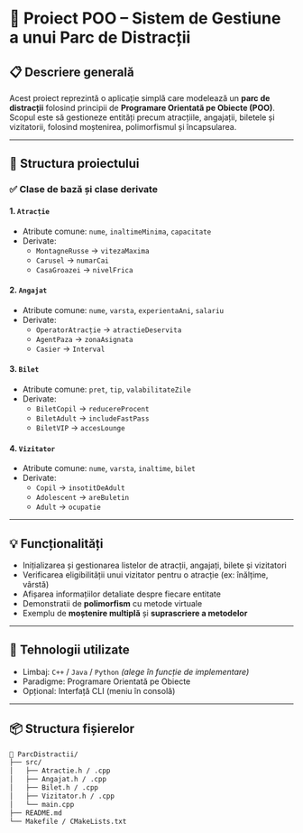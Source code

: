 # 🎢 Proiect POO – Sistem de Gestiune a unui Parc de Distracții

## 📋 Descriere generală

Acest proiect reprezintă o aplicație simplă care modelează un **parc de distracții** folosind principii de **Programare Orientată pe Obiecte (POO)**. Scopul este să gestioneze entități precum atracțiile, angajații, biletele și vizitatorii, folosind moștenirea, polimorfismul și încapsularea.

---

## 🧱 Structura proiectului

### ✅ Clase de bază și clase derivate

#### 1. `Atracție`
- Atribute comune: `nume`, `inaltimeMinima`, `capacitate`
- Derivate:
  - `MontagneRusse` → `vitezaMaxima`
  - `Carusel` → `numarCai`
  - `CasaGroazei` → `nivelFrica`

#### 2. `Angajat`
- Atribute comune: `nume`, `varsta`, `experientaAni`, `salariu`
- Derivate:
  - `OperatorAtracție` → `atractieDeservita`
  - `AgentPaza` → `zonaAsignata`
  - `Casier` → `Interval`

#### 3. `Bilet`
- Atribute comune: `pret`, `tip`, `valabilitateZile`
- Derivate:
  - `BiletCopil` → `reducereProcent`
  - `BiletAdult` → `includeFastPass`
  - `BiletVIP` → `accesLounge`

#### 4. `Vizitator`
- Atribute comune: `nume`, `varsta`, `inaltime`, `bilet`
- Derivate:
  - `Copil` → `insotitDeAdult`
  - `Adolescent` → `areBuletin`
  - `Adult` → `ocupatie`

---

## 💡 Funcționalități

- Inițializarea și gestionarea listelor de atracții, angajați, bilete și vizitatori
- Verificarea eligibilității unui vizitator pentru o atracție (ex: înălțime, vârstă)
- Afișarea informațiilor detaliate despre fiecare entitate
- Demonstratii de **polimorfism** cu metode virtuale
- Exemplu de **moștenire multiplă** și **suprascriere a metodelor**

---

## 🚀 Tehnologii utilizate

- Limbaj: `C++` / `Java` / `Python` *(alege în funcție de implementare)*
- Paradigme: Programare Orientată pe Obiecte
- Opțional: Interfață CLI (meniu în consolă)

---

## 📦 Structura fișierelor

```bash
📁 ParcDistractii/
├── src/
│   ├── Atractie.h / .cpp
│   ├── Angajat.h / .cpp
│   ├── Bilet.h / .cpp
│   ├── Vizitator.h / .cpp
│   └── main.cpp
├── README.md
└── Makefile / CMakeLists.txt 
